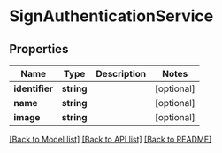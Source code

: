 # SignAuthenticationService

## Properties
Name | Type | Description | Notes
------------ | ------------- | ------------- | -------------
**identifier** | **string** |  | [optional] 
**name** | **string** |  | [optional] 
**image** | **string** |  | [optional] 

[[Back to Model list]](../README.md#documentation-for-models) [[Back to API list]](../README.md#documentation-for-api-endpoints) [[Back to README]](../README.md)


